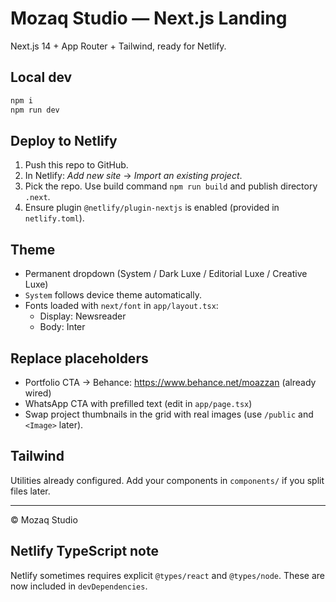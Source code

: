# Mozaq Studio — Next.js Landing

Next.js 14 + App Router + Tailwind, ready for Netlify.

## Local dev

```bash
npm i
npm run dev
```

## Deploy to Netlify

1. Push this repo to GitHub.
2. In Netlify: *Add new site* → *Import an existing project*.
3. Pick the repo. Use build command `npm run build` and publish directory `.next`.
4. Ensure plugin `@netlify/plugin-nextjs` is enabled (provided in `netlify.toml`).

## Theme

- Permanent dropdown (System / Dark Luxe / Editorial Luxe / Creative Luxe)
- `System` follows device theme automatically.
- Fonts loaded with `next/font` in `app/layout.tsx`:
  - Display: Newsreader
  - Body: Inter

## Replace placeholders

- Portfolio CTA → Behance: https://www.behance.net/moazzan (already wired)
- WhatsApp CTA with prefilled text (edit in `app/page.tsx`)
- Swap project thumbnails in the grid with real images (use `/public` and `<Image>` later).

## Tailwind

Utilities already configured. Add your components in `components/` if you split files later.

---

© Mozaq Studio


## Netlify TypeScript note
Netlify sometimes requires explicit `@types/react` and `@types/node`. These are now included in `devDependencies`.

